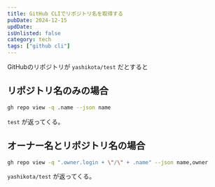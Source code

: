 ```yaml
---
title: GitHub CLIでリポジトリ名を取得する
pubDate: 2024-12-15
updDate:
isUnlisted: false
category: tech
tags: ["github cli"]
---
```


GitHubのリポジトリが `yashikota/test` だとすると  

## リポジトリ名のみの場合

```sh
gh repo view -q .name --json name
```

`test` が返ってくる。  

## オーナー名とリポジトリ名の場合

```sh
gh repo view -q ".owner.login + \"/\" + .name" --json name,owner
```

`yashikota/test` が返ってくる。  
